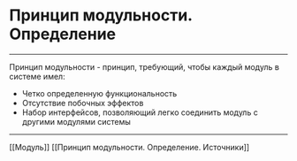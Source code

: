# Принцип модульности. Определение

---

Принцип модульности - принцип, требующий, чтобы каждый модуль в системе имел:
- Четко определенную функциональность
- Отсутствие побочных эффектов
- Набор интерфейсов, позволяющий легко соединить модуль с другими модулями системы

---

[[Модуль]]
[[Принцип модульности. Определение. Источники]]